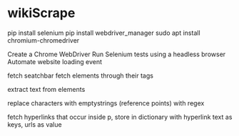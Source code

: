 # wikiScrape
pip install selenium
pip install webdriver_manager
sudo apt install chromium-chromedriver

Create a Chrome WebDriver
Run Selenium tests using a headless browser
Automate website loading event

fetch seatchbar 
fetch elements through their tags

extract text from elements

replace characters with emptystrings (reference points) with regex

fetch hyperlinks that occur inside p, store in dictionary with hyperlink text as keys, urls as value
